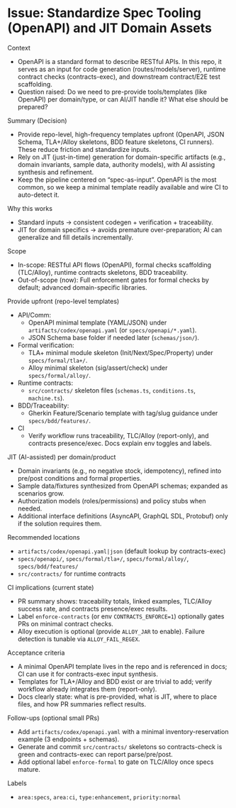 # Issue: Standardize Spec Tooling (OpenAPI) and JIT Domain Assets

Context
- OpenAPI is a standard format to describe RESTful APIs. In this repo, it serves as an input for code generation (routes/models/server), runtime contract checks (contracts-exec), and downstream contract/E2E test scaffolding.
- Question raised: Do we need to pre-provide tools/templates (like OpenAPI) per domain/type, or can AI/JIT handle it? What else should be prepared?

Summary (Decision)
- Provide repo-level, high-frequency templates upfront (OpenAPI, JSON Schema, TLA+/Alloy skeletons, BDD feature skeletons, CI runners). These reduce friction and standardize inputs.
- Rely on JIT (just-in-time) generation for domain-specific artifacts (e.g., domain invariants, sample data, authority models), with AI assisting synthesis and refinement.
- Keep the pipeline centered on “spec-as-input”. OpenAPI is the most common, so we keep a minimal template readily available and wire CI to auto-detect it.

Why this works
- Standard inputs → consistent codegen + verification + traceability.
- JIT for domain specifics → avoids premature over-preparation; AI can generalize and fill details incrementally.

Scope
- In-scope: RESTful API flows (OpenAPI), formal checks scaffolding (TLC/Alloy), runtime contracts skeletons, BDD traceability.
- Out-of-scope (now): Full enforcement gates for formal checks by default; advanced domain-specific libraries.

Provide upfront (repo-level templates)
- API/Comm:
  - OpenAPI minimal template (YAML/JSON) under `artifacts/codex/openapi.yaml` (or `specs/openapi/*.yaml`).
  - JSON Schema base folder if needed later (`schemas/json/`).
- Formal verification:
  - TLA+ minimal module skeleton (Init/Next/Spec/Property) under `specs/formal/tla+/`.
  - Alloy minimal skeleton (sig/assert/check) under `specs/formal/alloy/`.
- Runtime contracts:
  - `src/contracts/` skeleton files (`schemas.ts`, `conditions.ts`, `machine.ts`).
- BDD/Traceability:
  - Gherkin Feature/Scenario template with tag/slug guidance under `specs/bdd/features/`.
- CI
  - Verify workflow runs traceability, TLC/Alloy (report-only), and contracts presence/exec. Docs explain env toggles and labels.

JIT (AI-assisted) per domain/product
- Domain invariants (e.g., no negative stock, idempotency), refined into pre/post conditions and formal properties.
- Sample data/fixtures synthesized from OpenAPI schemas; expanded as scenarios grow.
- Authorization models (roles/permissions) and policy stubs when needed.
- Additional interface definitions (AsyncAPI, GraphQL SDL, Protobuf) only if the solution requires them.

Recommended locations
- `artifacts/codex/openapi.yaml|json` (default lookup by contracts-exec)
- `specs/openapi/`, `specs/formal/tla+/`, `specs/formal/alloy/`, `specs/bdd/features/`
- `src/contracts/` for runtime contracts

CI implications (current state)
- PR summary shows: traceability totals, linked examples, TLC/Alloy success rate, and contracts presence/exec results.
- Label `enforce-contracts` (or env `CONTRACTS_ENFORCE=1`) optionally gates PRs on minimal contract checks.
- Alloy execution is optional (provide `ALLOY_JAR` to enable). Failure detection is tunable via `ALLOY_FAIL_REGEX`.

Acceptance criteria
- A minimal OpenAPI template lives in the repo and is referenced in docs; CI can use it for contracts-exec input synthesis.
- Templates for TLA+/Alloy and BDD exist or are trivial to add; verify workflow already integrates them (report-only).
- Docs clearly state: what is pre-provided, what is JIT, where to place files, and how PR summaries reflect results.

Follow-ups (optional small PRs)
- Add `artifacts/codex/openapi.yaml` with a minimal inventory-reservation example (3 endpoints + schemas).
- Generate and commit `src/contracts/` skeletons so contracts-check is green and contracts-exec can report parse/pre/post.
- Add optional label `enforce-formal` to gate on TLC/Alloy once specs mature.

Labels
- `area:specs`, `area:ci`, `type:enhancement`, `priority:normal`

